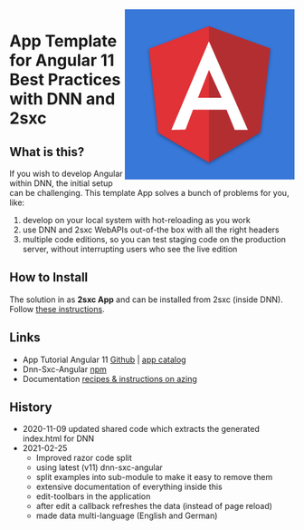 <img src="app-icon.png" width="300px" align="right">

# App Template for Angular 11 Best Practices with DNN and 2sxc

## What is this?

If you wish to develop Angular within DNN, the initial setup can be challenging. This template App solves a bunch of problems for you, like:

1. develop on your local system with hot-reloading as you work
1. use DNN and 2sxc WebAPIs out-of-the box with all the right headers
1. multiple code editions, so you can test staging code on the production server, without interrupting users who see the live edition

## How to Install

The solution in as **2sxc App** and can be installed from 2sxc (inside DNN). Follow [these instructions](https://azing.org/2sxc/r/oCmPBI3p).

## Links

* App Tutorial Angular 11 [Github](https://github.com/2sic/app-template-angular) | [app catalog](https://2sxc.org/en/apps/app/tutorial-and-template-app-for-angular-11)
* Dnn-Sxc-Angular [npm](https://www.npmjs.com/package/@2sic.com/dnn-sxc-angular)
* Documentation [recipes & instructions on azing](https://azing.org/2sxc/l/VPE4Usua/angular-apps-development)


## History

* 2020-11-09 updated shared code which extracts the generated index.html for DNN
* 2021-02-25 
    * Improved razor code split
    * using latest (v11) dnn-sxc-angular
    * split examples into sub-module to make it easy to remove them
    * extensive documentation of everything inside this
    * edit-toolbars in the application
    * after edit a callback refreshes the data (instead of page reload)
    * made data multi-language (English and German)